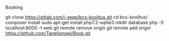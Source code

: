 Booking 

git clone https://gitlab.com/i-sepp/bcs-koolitus.git
cd bcs-koolitus/
composer install
sudo apt-get install php7.2-sqlite3
mkdir database
php -S localhost:8000 -t web
git remote remove origin
git remote add origin https://github.com/TanelIsmael/Book.git
